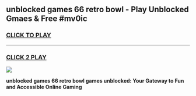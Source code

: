 
## unblocked games 66 retro bowl - Play Unblocked Gmaes & Free #mv0ic
<h3>
<a href="https://news.freeplayer.one?title=unblocked_games_66_retro_bowl&ref=26F">CLICK TO PLAY</a></h3>
<hr>

<h3>
<a href="https://news.freeplayer.one?title=unblocked_games_66_retro_bowl&ref=26F">CLICK 2 PLAY</a>
  
</h3>

<a href="https://news.freeplayer.one?title=unblocked_games_66_retro_bowl&ref=26F/"><img src="https://clearcache.store/games.png"></a>


**unblocked games 66 retro bowl games unblocked: Your Gateway to Fun and Accessible Online Gaming**
